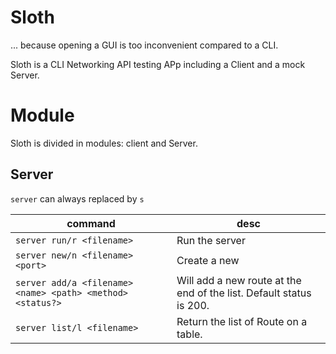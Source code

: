 # Sloth
... because opening a GUI is too inconvenient compared to a CLI.

Sloth is a CLI Networking API testing APp including a Client and a mock Server.


# Module

Sloth is divided in modules: client and Server.

## Server

`server` can always replaced by `s`

command | desc |
------- | ---- |
`server run/r <filename>` | Run the server |
`server new/n <filename> <port>` | Create a new 
`server add/a <filename>  <name> <path> <method> <status?>` | Will add a new route at the end of the list. Default status is 200.
`server list/l <filename>` | Return the list of Route on a table.

